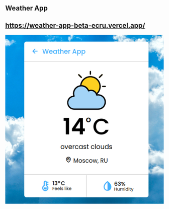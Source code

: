 ## Weather App

## https://weather-app-beta-ecru.vercel.app/

![](https://github.com/YZDmitriy/Weather-App/blob/master/weather_app.png)
